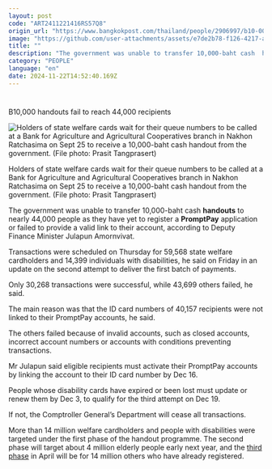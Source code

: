```yaml
---
layout: post
code: "ART2411221416RS57Q8"
origin_url: "https://www.bangkokpost.com/thailand/people/2906997/b10-000-handouts-fail-to-reach-44-000-recipients"
image: "https://github.com/user-attachments/assets/e7de2b78-f126-4217-a351-8dcd6776b8c8"
title: ""
description: "The government was unable to transfer 10,000-baht cash  handouts  to nearly 44,000 people as they have yet to register a  PromptPay  application or failed to provide a valid link to their account, according to Deputy Finance Minister Julapun Amornvivat."
category: "PEOPLE"
language: "en"
date: 2024-11-22T14:52:40.169Z
---
```


# 

B10,000 handouts fail to reach 44,000 recipients

![Holders of state welfare cards wait for their queue numbers to be called at a Bank for Agriculture and Agricultural Cooperatives branch in Nakhon Ratchasima on Sept 25 to receive a 10,000-baht cash handout from the government. (File photo: Prasit Tangprasert)](https://github.com/user-attachments/assets/ccfe66ec-a032-4fcf-9a51-a74ec8b9172f)

Holders of state welfare cards wait for their queue numbers to be called at a Bank for Agriculture and Agricultural Cooperatives branch in Nakhon Ratchasima on Sept 25 to receive a 10,000-baht cash handout from the government. (File photo: Prasit Tangprasert)

The government was unable to transfer 10,000-baht cash **handouts** to nearly 44,000 people as they have yet to register a **PromptPay** application or failed to provide a valid link to their account, according to Deputy Finance Minister Julapun Amornvivat.

Transactions were scheduled on Thursday for 59,568 state welfare cardholders and 14,399 individuals with disabilities, he said on Friday in an update on the second attempt to deliver the first batch of payments.

Only 30,268 transactions were successful, while 43,699 others failed, he said.

The main reason was that the ID card numbers of 40,157 recipients were not linked to their PromptPay accounts, he said.

The others failed because of invalid accounts, such as closed accounts, incorrect account numbers or accounts with conditions preventing transactions.

Mr Julapun said eligible recipients must activate their PromptPay accounts by linking the account to their ID card number by Dec 16.

People whose disability cards have expired or been lost must update or renew them by Dec 3, to qualify for the third attempt on Dec 19.

If not, the Comptroller General’s Department will cease all transactions.

More than 14 million welfare cardholders and people with disabilities were targeted under the first phase of the handout programme. The second phase will target about 4 million elderly people early next year, and the [third phase](https://www.bangkokpost.com/thailand/general/2905508/third-phase-of-handout-to-cost-b140-billion) in April will be for 14 million others who have already registered.